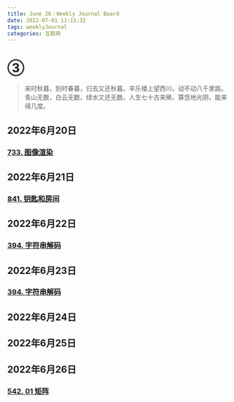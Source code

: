 ```yaml
---
title: June 26：Weekly Journal Board
date: 2022-07-01 11:15:32
tags: weeklyJournal
categories: 互联网
---
```


# ③

> 来时秋暮，到时春暮，归去又还秋暮。丰乐楼上望西川，动不动八千里路。青山无数，白云无数，绿水又还无数。人生七十古来稀，算恁地光阴，能来得几度。

## 2022年6月20日

### [733. 图像渲染](https://leetcode.cn/problems/flood-fill/)

## 2022年6月21日

### [841. 钥匙和房间](https://leetcode.cn/problems/keys-and-rooms/)

## 2022年6月22日

### [394. 字符串解码](https://leetcode.cn/problems/decode-string/)

## 2022年6月23日

### [394. 字符串解码](https://leetcode.cn/problems/decode-string/)

## 2022年6月24日



## 2022年6月25日



## 2022年6月26日

### [542. 01 矩阵](https://leetcode.cn/problems/01-matrix/)


